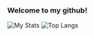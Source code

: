 ### Welcome to my github!

![My Stats](https://github-readme-stats.vercel.app/api?username=WolfDen133&show_icons=true&count_private=true&hide_title=true)
![Top Langs](https://github-readme-stats.vercel.app/api/top-langs/?username=WolfDen133&layout=compact)

<!--
**WolfDen133/WolfDen133** is a ✨ _special_ ✨ repository because its `README.md` (this file) appears on your GitHub profile.

Here are some ideas to get you started:

- 🔭 I’m currently working on ...
- 🌱 I’m currently learning ...
- 👯 I’m looking to collaborate on ...
- 🤔 I’m looking for help with ...
- 💬 Ask me about ...
- 📫 How to reach me: ...
- 😄 Pronouns: ...
- ⚡ Fun fact: ...
-->
